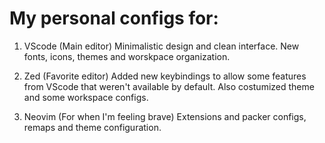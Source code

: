# My personal configs for:

1) VScode (Main editor)
   Minimalistic design and clean interface. New fonts, icons, themes and worskpace organization.

2) Zed (Favorite editor)
   Added new keybindings to allow some features from VScode that weren't available by default. Also costumized theme and some workspace configs.

3) Neovim (For when I'm feeling brave)
   Extensions and packer configs, remaps and theme configuration.
